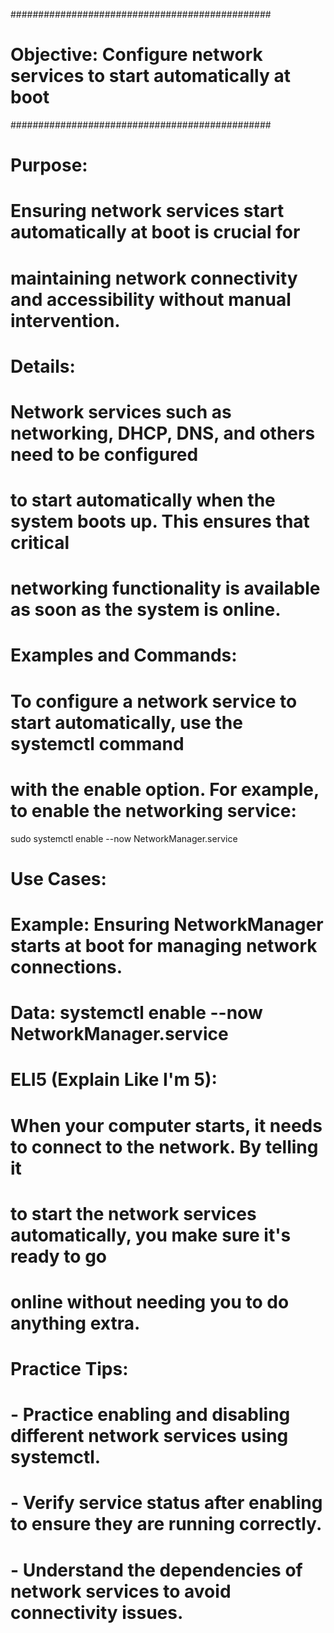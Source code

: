 ###############################################
# Objective: Configure network services to start automatically at boot
###############################################

# Purpose:
# Ensuring network services start automatically at boot is crucial for
# maintaining network connectivity and accessibility without manual intervention.

# Details:
# Network services such as networking, DHCP, DNS, and others need to be configured
# to start automatically when the system boots up. This ensures that critical
# networking functionality is available as soon as the system is online.

# Examples and Commands:
# To configure a network service to start automatically, use the systemctl command
# with the enable option. For example, to enable the networking service:
sudo systemctl enable --now NetworkManager.service

# Use Cases:
# Example: Ensuring NetworkManager starts at boot for managing network connections.
# Data: systemctl enable --now NetworkManager.service

# ELI5 (Explain Like I'm 5):
# When your computer starts, it needs to connect to the network. By telling it
# to start the network services automatically, you make sure it's ready to go
# online without needing you to do anything extra.

# Practice Tips:
# - Practice enabling and disabling different network services using systemctl.
# - Verify service status after enabling to ensure they are running correctly.
# - Understand the dependencies of network services to avoid connectivity issues.

